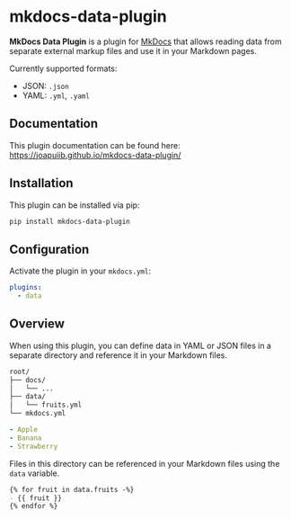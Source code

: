# mkdocs-data-plugin
__MkDocs Data Plugin__ is a plugin for [MkDocs](https://www.mkdocs.org/) that allows
reading data from separate external markup files and use it in your Markdown pages.

Currently supported formats:

- JSON: `.json`
- YAML: `.yml`, `.yaml`

## Documentation
This plugin documentation can be found here: https://joapuiib.github.io/mkdocs-data-plugin/

## Installation
This plugin can be installed via pip:

```bash
pip install mkdocs-data-plugin
```

## Configuration
Activate the plugin in your `mkdocs.yml`:

```yaml
plugins:
  - data
```

## Overview
When using this plugin, you can define data in YAML or JSON files
in a separate directory and reference it in your Markdown files.

```txt
root/
├── docs/
│   └── ...
├── data/
│   └── fruits.yml
└── mkdocs.yml
```

```yaml title="fruits.yml"
- Apple
- Banana
- Strawberry
```

Files in this directory can be referenced in your Markdown files using the `data` variable.

```markdown
{% for fruit in data.fruits -%}
- {{ fruit }}
{% endfor %}
```
